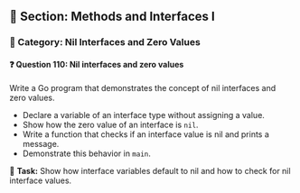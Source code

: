 ## 📘 Section: Methods and Interfaces I  
### 🔹 Category: Nil Interfaces and Zero Values  
#### ❓ Question 110: Nil interfaces and zero values

Write a Go program that demonstrates the concept of nil interfaces and zero values.

- Declare a variable of an interface type without assigning a value.
- Show how the zero value of an interface is `nil`.
- Write a function that checks if an interface value is nil and prints a message.
- Demonstrate this behavior in `main`.

🔧 **Task:** Show how interface variables default to nil and how to check for nil interface values.
